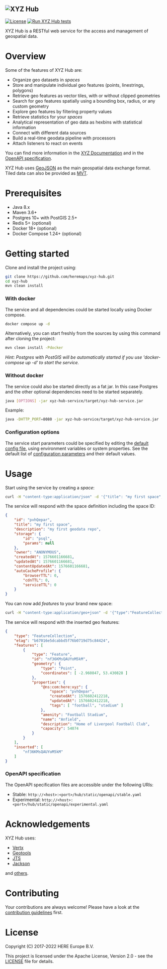 ![XYZ Hub](xyz.svg)
---

[![License](https://img.shields.io/badge/License-Apache%202.0-blue.svg)](https://opensource.org/licenses/Apache-2.0)
[![Run XYZ Hub tests](https://github.com/heremaps/xyz-hub/workflows/Run%20XYZ%20Hub%20tests/badge.svg)](https://github.com/heremaps/xyz-hub/actions?query=workflow%3A%22Run+XYZ+Hub+tests%22)

XYZ Hub is a RESTful web service for the access and management of geospatial data.

# Overview
Some of the features of XYZ Hub are:
* Organize geo datasets in _spaces_
* Store and manipulate individual geo features (points, linestrings, polygons)
* Retrieve geo features as vector tiles, with or without clipped geometries
* Search for geo features spatially using a bounding box, radius, or any custom geometry
* Explore geo features by filtering property values
* Retrieve statistics for your _spaces_
* Analytical representation of geo data as hexbins with statistical information
* Connect with different data sources
* Build a real-time geodata pipeline with processors
* Attach listeners to react on events

You can find more information in the [XYZ Documentation](https://www.here.xyz/api) and in the [OpenAPI specification](https://xyz.api.here.com/hub/static/redoc/index.html).

XYZ Hub uses [GeoJSON](https://tools.ietf.org/html/rfc79460) as the main geospatial data exchange format. Tiled data can also be provided as [MVT](https://github.com/mapbox/vector-tile-spec/blob/master/2.1/README.md).

# Prerequisites

 * Java 8.x
 * Maven 3.6+
 * Postgres 10+ with PostGIS 2.5+
 * Redis 5+ (optional)
 * Docker 18+ (optional)
 * Docker Compose 1.24+ (optional)

# Getting started
Clone and install the project using:

```bash
git clone https://github.com/heremaps/xyz-hub.git
cd xyz-hub
mvn clean install
```

### With docker

The service and all dependencies could be started locally using Docker compose.
```bash
docker compose up -d
```

Alternatively, you can start freshly from the sources by using this command after cloning the project:
```bash
mvn clean install -Pdocker
```

*Hint: Postgres with PostGIS will be automatically started if you use 'docker-compose up -d' to start the service.*

### Without docker

The service could also be started directly as a fat jar. In this case Postgres and the other optional dependencies need to be started separately.

```bash
java [OPTIONS] -jar xyz-hub-service/target/xyz-hub-service.jar
```

Example:

```bash
java -DHTTP_PORT=8080 -jar xyz-hub-service/target/xyz-hub-service.jar
```

### Configuration options
The service start parameters could be specified by editing the [default config file](./xyz-hub-service/src/main/resources/config.json), using environment variables or system properties. See the default list of  [configuration parameters](https://github.com/heremaps/xyz-hub/wiki/Configuration-parameters) and their default values.

# Usage

Start using the service by creating a _space_:

```bash
curl -H "content-type:application/json" -d '{"title": "my first space", "description": "my first geodata repo"}' http://localhost:8080/hub/spaces
```

The service will respond with the space definition including the space ID:

```json
{
    "id": "pvhQepar",
    "title": "my first space",
    "description": "my first geodata repo",
    "storage": {
        "id": "psql",
        "params": null
    },
    "owner": "ANONYMOUS",
    "createdAt": 1576601166681,
    "updatedAt": 1576601166681,
    "contentUpdatedAt": 1576601166681,
    "autoCacheProfile": {
        "browserTTL": 0,
        "cdnTTL": 0,
        "serviceTTL": 0
    }
}
```

You can now add _features_ to your brand new space:
```bash
curl -H "content-type:application/geo+json" -d '{"type":"FeatureCollection","features":[{"type":"Feature","geometry":{"type":"Point","coordinates":[-2.960847,53.430828]},"properties":{"name":"Anfield","@ns:com:here:xyz":{"tags":["football","stadium"]},"amenity":"Football Stadium","capacity":54074,"description":"Home of Liverpool Football Club"}}]}' http://localhost:8080/hub/spaces/pvhQepar/features
```

The service will respond with the inserted geo features:
```json
{
    "type": "FeatureCollection",
    "etag": "b67016e5dcabbd5f76b0719d75c84424",
    "features": [
        {
            "type": "Feature",
            "id": "nf36KMsQAUYoM5kM",
            "geometry": {
                "type": "Point",
                "coordinates": [ -2.960847, 53.430828 ]
            },
            "properties": {
                "@ns:com:here:xyz": {
                    "space": "pvhQepar",
                    "createdAt": 1576602412218,
                    "updatedAt": 1576602412218,
                    "tags": [ "football", "stadium" ]
                },
                "amenity": "Football Stadium",
                "name": "Anfield",
                "description": "Home of Liverpool Football Club",
                "capacity": 54074
            }
        }
    ],
    "inserted": [
        "nf36KMsQAUYoM5kM"
    ]
}
```

### OpenAPI specification

The OpenAPI specification files are accessible under the following URIs:
* Stable: `http://<host>:<port>/hub/static/openapi/stable.yaml`
* Experimental: `http://<host>:<port>/hub/static/openapi/experimental.yaml`

# Acknowledgements

XYZ Hub uses:

* [Vertx](http://vertx.io/)
* [Geotools](https://github.com/geotools/geotools)
* [JTS](https://github.com/locationtech/jts)
* [Jackson](https://github.com/FasterXML/jackson)

and [others](./pom.xml#L177-L479).

# Contributing

Your contributions are always welcome! Please have a look at the [contribution guidelines](CONTRIBUTING.md) first.

# License
Copyright (C) 2017-2022 HERE Europe B.V.

This project is licensed under the Apache License, Version 2.0 - see the [LICENSE](./LICENSE) file for details.